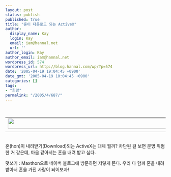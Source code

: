 ```yaml
---
layout: post
status: publish
published: true
title: "혼이 다운로드 되는 ActiveX"
author:
  display_name: Kay
  login: Kay
  email: iam@hannal.net
  url: ''
author_login: Kay
author_email: iam@hannal.net
wordpress_id: 574
wordpress_url: http://blog.hannal.com/wp/?p=574
date: '2005-04-19 19:04:45 +0900'
date_gmt: '2005-04-19 10:04:45 +0900'
categories: []
tags:
- "희망"
permalink: "/2005/4/687/"
---
```

<p><center><br />
<table>
<tr>
<td><center><img src="http://blog.hannal.com/tt-attach/0419/050419190219088943/730553.gif" width="581" height="33"></center></td>
</tr>
<tr>
<td class="centerphoto"> </td>
</tr>
</table>
<p></center><br />
혼(hon)이 내려받기(Download)되는 ActiveX는 대체 뭘까? 차단된 걸 보면 분명 위험한 거 같은데, 마음 같아서는 혼을 내려 받고 싶다.</p>
<p>
덧쓰기 : Maxthon으로 네이버 블로그에 방문하면 저렇게 뜬다. 우리 다 함께 혼을 내려 받아서 혼을 가진 사람이 되어보자!</p>
